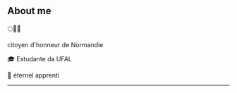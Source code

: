 # 
 

## About me

🌕🐐🐍

citoyen d'honneur de Normandie

🎓 Estudante da UFAL

🔰  éternel apprenti

----------------------------------------------------------------------------------
